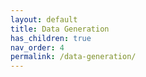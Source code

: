 ```yaml
---
layout: default
title: Data Generation
has_children: true
nav_order: 4
permalink: /data-generation/
---
```


